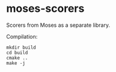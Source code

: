 moses-scorers
=============

Scorers from Moses as a separate library.

Compilation:

    mkdir build
    cd build
    cmake ..
    make -j

